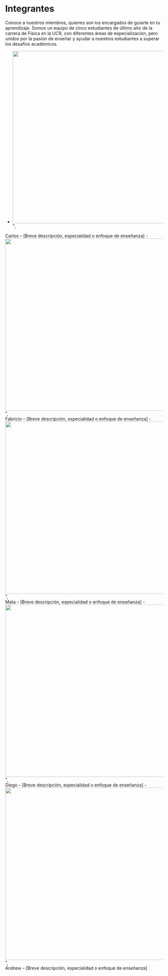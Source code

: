 # Integrantes

Conoce a nuestros miembros, quienes son los encargados de guiarte en tu aprendizaje. Somos un equipo de cinco estudiantes de último año de la carrera de Física en la UCR, con diferentes áreas de especialización, pero unidos por la pasión de enseñar y ayudar a nuestros estudiantes a superar los desafíos académicos.

- <div>
    <img src="carlos.png" width="550"/>",
</div>
Carlos – [Breve descripción, especialidad o enfoque de enseñanza]
- <div>
    <img src="fabricio.png" width="550"/>",
</div>
Fabricio – [Breve descripción, especialidad o enfoque de enseñanza]
- <div>
    <img src="mata.png" width="550"/>",
</div>
Mata – [Breve descripción, especialidad o enfoque de enseñanza]
- <div>
    <img src="diego.png" width="550"/>",
</div>
Diego – [Breve descripción, especialidad o enfoque de enseñanza]
- <div>
    <img src="andrew.png" width="550"/>",
</div>
Andrew – [Breve descripción, especialidad o enfoque de enseñanza]

